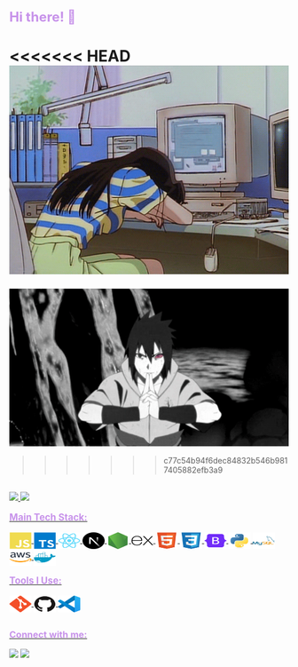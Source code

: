 <span style="color:#c792ea; font-weight:bold; font-size:1.7em;">Hi there! 👋</span>
 
<<<<<<< HEAD
<kbd> <img width="750" src="/img/8qG.gif"> </kbd>
=======
<kbd> <img width="710" src="/img/c1z.gif"> </kbd>
>>>>>>> c77c54b94f6dec84832b546b9817405882efb3a9

<br>

<div>
  <a href="https://github.com/tiagow2">
<img height="180em" src="https://github-readme-stats.vercel.app/api?username=tiagow2&show_icons=true&bg_color=1d1b29&title_color=c792ea&icon_color=c792ea&text_color=e1e1e6&border_color=c792ea"/>
  <img height="180em" src="https://github-readme-stats.vercel.app/api/top-langs/?username=tiagow2&layout=compact&langs_count=16&bg_color=1d1b29&title_color=c792ea&text_color=e1e1e6&border_color=c792ea"/>
</div>

<br>
<span style="color:#c792ea; font-weight:bold; font-size:1.2em;">Main Tech Stack:</span>
<div style="display: inline_block"><br>
  <img align="center" alt="JS" height="30" width="40" src="https://raw.githubusercontent.com/devicons/devicon/master/icons/javascript/javascript-plain.svg">
  <img align="center" alt="TS" height="30" width="40" src="https://raw.githubusercontent.com/devicons/devicon/master/icons/typescript/typescript-plain.svg">
  <img align="center" alt="React" height="30" width="40" src="https://raw.githubusercontent.com/devicons/devicon/master/icons/react/react-original.svg">
  <img align="center" alt="Next.js" height="30" width="40" src="https://raw.githubusercontent.com/devicons/devicon/master/icons/nextjs/nextjs-original.svg">
  <img align="center" alt="Node.js" height="30" width="40" src="https://raw.githubusercontent.com/devicons/devicon/master/icons/nodejs/nodejs-original.svg">
  <img align="center" alt="Express" height="30" width="40" src="https://raw.githubusercontent.com/devicons/devicon/master/icons/express/express-original.svg">
  <img align="center" alt="HTML" height="30" width="40" src="https://raw.githubusercontent.com/devicons/devicon/master/icons/html5/html5-original.svg">
  <img align="center" alt="CSS" height="30" width="40" src="https://raw.githubusercontent.com/devicons/devicon/master/icons/css3/css3-original.svg">
  <img align="center" alt="Bootstrap" height="30" width="40" src="https://raw.githubusercontent.com/devicons/devicon/master/icons/bootstrap/bootstrap-plain.svg">
  <img align="center" alt="Python" height="30" width="40" src="https://raw.githubusercontent.com/devicons/devicon/master/icons/python/python-original.svg">
  <img align="center" alt="MySQL" height="30" width="40" src="https://raw.githubusercontent.com/devicons/devicon/master/icons/mysql/mysql-original-wordmark.svg">
  <img align="center" alt="AWS" height="30" width="40" src="https://raw.githubusercontent.com/devicons/devicon/master/icons/amazonwebservices/amazonwebservices-original-wordmark.svg">
  <img align="center" alt="Docker" height="30" width="40" src="https://raw.githubusercontent.com/devicons/devicon/master/icons/docker/docker-plain.svg">
 <br><br>
<span style="color:#c792ea; font-weight:bold; font-size:1.2em;">Tools I Use:</span>
<div style="display: inline_block"><br>
  <img align="center" alt="Git" height="30" width="40" src="https://raw.githubusercontent.com/devicons/devicon/master/icons/git/git-original.svg">
  <img align="center" alt="GitHub" height="30" width="40" src="https://raw.githubusercontent.com/devicons/devicon/master/icons/github/github-original.svg">
  <img align="center" alt="VS Code" height="30" width="40" src="https://raw.githubusercontent.com/devicons/devicon/master/icons/vscode/vscode-original.svg">
</div>
 
##
 
<div> 
  <h3 style="color:#c792ea; font-weight:bold;">Connect with me:</h3>
  <a href="https://linkedin.com/in/tiago-freitas-74730b2a9" target="_blank"><img src="https://img.shields.io/badge/-LinkedIn-%230077B5?style=for-the-badge&logo=linkedin&logoColor=white" target="_blank"></a>
  <a href="tsfreitasw@gmail.com" target="_blank"><img src="https://img.shields.io/badge/Gmail-%23c792ea?style=for-the-badge&logo=gmail&logoColor=white" target="_blank"></a>
  
  </div>
